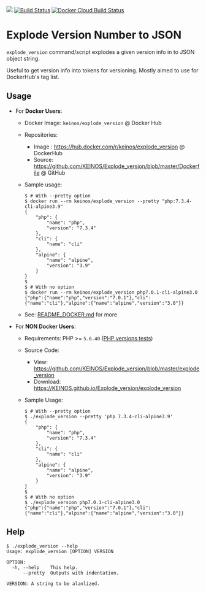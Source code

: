 [![](https://images.microbadger.com/badges/image/keinos/explode_version.svg)](https://microbadger.com/images/keinos/explode_version "View detailed image info on microbadger.com") [![Build Status](https://travis-ci.org/KEINOS/Explode_version.svg?branch=master)](https://travis-ci.org/KEINOS/Explode_version) [![Docker Cloud Build Status](https://img.shields.io/docker/cloud/build/keinos/explode_version.svg)](https://hub.docker.com/r/keinos/explode_version)

# Explode Version Number to JSON

`explode_version` command/script explodes a given version info in to JSON object string.

Useful to get version info into tokens for versioning. Mostly aimed to use for DockerHub's tag list.

## Usage

- For **Docker Users**:
  - Docker Image: `keinos/explode_version` @ Docker Hub
  - Repositories:
    - Image : https://hub.docker.com/r/keinos/explode_version @ DockerHub
    - Source: https://github.com/KEINOS/Explode_version/blob/master/Dockerfile @ GitHub
  - Sample usage:

    ```shellsession
    $ # With --pretty option
    $ docker run --rm keinos/explode_version --pretty "php:7.3.4-cli-alpine3.9"
    {
        "php": {
            "name": "php",
            "version": "7.3.4"
        },
        "cli": {
            "name": "cli"
        },
        "alpine": {
            "name": "alpine",
            "version": "3.9"
        }
    }
    $
    $ # With no option
    $ docker run --rm keinos/explode_version php7.0.1-cli-alpine3.0
    {"php":{"name":"php","version":"7.0.1"},"cli":{"name":"cli"},"alpine":{"name":"alpine","version":"3.0"}}
    ```

  - See: [README_DOCKER.md](https://github.com/KEINOS/Explode_version/blob/master/README_DOCKER.md) for more

- For **NON Docker Users**:
  - Requirements: PHP >= `5.6.40` ([PHP versions tests](https://travis-ci.org/KEINOS/Explode_version))
  - Source Code:
    - View: https://github.com/KEINOS/Explode_version/blob/master/explode_version
    - Download: https://KEINOS.github.io/Explode_version/explode_version

  - Sample Usage:

    ```shellsession
    $ # With --pretty option
    $ ./explode_version --pretty 'php 7.3.4-cli-alpine3.9'
    {
        "php": {
            "name": "php",
            "version": "7.3.4"
        },
        "cli": {
            "name": "cli"
        },
        "alpine": {
            "name": "alpine",
            "version": "3.9"
        }
    }
    $
    $ # With no option
    $ ./explode_version php7.0.1-cli-alpine3.0
    {"php":{"name":"php","version":"7.0.1"},"cli":{"name":"cli"},"alpine":{"name":"alpine","version":"3.0"}}
    ```

## Help

```shellsession
$ ./explode_version --help
Usage: explode_version [OPTION] VERSION

OPTION:
  -h, --help    This help.
      --pretty  Outputs with indentation.

VERSION: A string to be alanlized.

```
